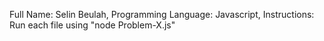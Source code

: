 Full Name: Selin Beulah,
Programming Language: Javascript,
Instructions: Run each file using "node Problem-X.js"
